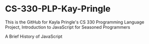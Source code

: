 # CS-330-PLP-Kay-Pringle
This is the GitHub for Kayla Pringle's CS 330 Programming Language Project, Introduction to JavaScript for Seasoned Programmers

A Brief History of JavaScript


